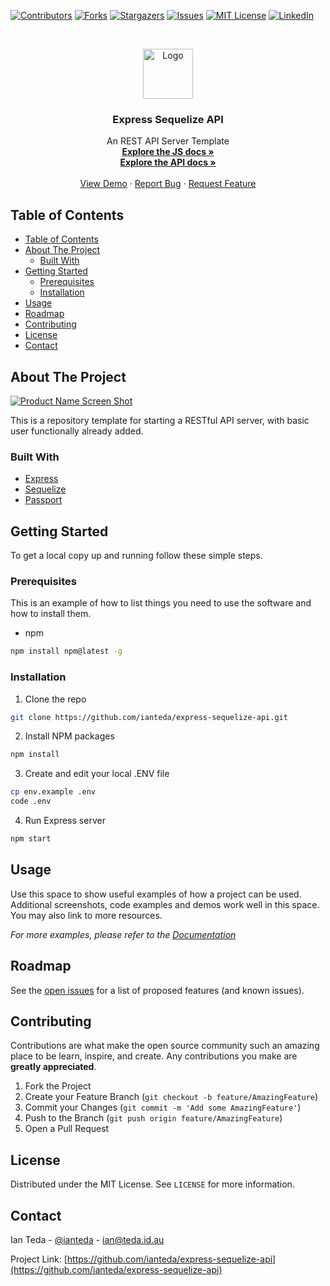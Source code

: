 <!-- PROJECT SHIELDS -->
<!--
*** I'm using markdown "reference style" links for readability.
*** Reference links are enclosed in brackets [ ] instead of parentheses ( ).
*** See the bottom of this document for the declaration of the reference variables
*** for contributors-url, forks-url, etc. This is an optional, concise syntax you may use.
*** https://www.markdownguide.org/basic-syntax/#reference-style-links
-->
[![Contributors][contributors-shield]][contributors-url]
[![Forks][forks-shield]][forks-url]
[![Stargazers][stars-shield]][stars-url]
[![Issues][issues-shield]][issues-url]
[![MIT License][license-shield]][license-url]
[![LinkedIn][linkedin-shield]][linkedin-url]



<!-- PROJECT LOGO -->
<br />
<p align="center">
  <a href="https://github.com/ianteda/express-sequelize-api">
    <img src="images/logo.png" alt="Logo" width="80" height="80">
  </a>

  <h3 align="center">Express Sequelize API</h3>

  <p align="center">
    An REST API Server Template
    <br />
    <a href="https://ianteda.github.io/express-sequelize-api/"><strong>Explore the JS docs »</strong></a>
    <br /> 
    <a href="https://ianteda.github.io/express-sequelize-api/api"><strong>Explore the API docs »</strong></a>
    <br />
    <br />
    <a href="https://github.com/ianteda/express-sequelize-api">View Demo</a>
    ·
    <a href="https://github.com/ianteda/express-sequelize-api/issues">Report Bug</a>
    ·
    <a href="https://github.com/ianteda/express-sequelize-api/issues">Request Feature</a>
  </p>
</p>



<!-- TABLE OF CONTENTS -->
## Table of Contents

- [Table of Contents](#table-of-contents)
- [About The Project](#about-the-project)
  - [Built With](#built-with)
- [Getting Started](#getting-started)
  - [Prerequisites](#prerequisites)
  - [Installation](#installation)
- [Usage](#usage)
- [Roadmap](#roadmap)
- [Contributing](#contributing)
- [License](#license)
- [Contact](#contact)



<!-- ABOUT THE PROJECT -->
## About The Project

[![Product Name Screen Shot][product-screenshot]](https://example.com)

This is a repository template for starting a RESTful API server, with basic user functionally already added. 

### Built With

* [Express](https://expressjs.com/)
* [Sequelize](https://sequelize.org/)
* [Passport](http://www.passportjs.org/)



<!-- GETTING STARTED -->
## Getting Started

To get a local copy up and running follow these simple steps.

### Prerequisites

This is an example of how to list things you need to use the software and how to install them.
* npm
```sh
npm install npm@latest -g
```

### Installation

1. Clone the repo
```sh
git clone https://github.com/ianteda/express-sequelize-api.git
```
2. Install NPM packages
```sh
npm install
```
3. Create and edit your local .ENV file
```sh
cp env.example .env
code .env
```
4. Run Express server
```sh
npm start
```

<!-- USAGE EXAMPLES -->
## Usage

Use this space to show useful examples of how a project can be used. Additional screenshots, code examples and demos work well in this space. You may also link to more resources.

_For more examples, please refer to the [Documentation](https://example.com)_



<!-- ROADMAP -->
## Roadmap

See the [open issues](https://github.com/ianteda/express-sequelize-api/issues) for a list of proposed features (and known issues).



<!-- CONTRIBUTING -->
## Contributing

Contributions are what make the open source community such an amazing place to be learn, inspire, and create. Any contributions you make are **greatly appreciated**.

1. Fork the Project
2. Create your Feature Branch (`git checkout -b feature/AmazingFeature`)
3. Commit your Changes (`git commit -m 'Add some AmazingFeature'`)
4. Push to the Branch (`git push origin feature/AmazingFeature`)
5. Open a Pull Request



<!-- LICENSE -->
## License

Distributed under the MIT License. See `LICENSE` for more information.



<!-- CONTACT -->
## Contact

Ian Teda - [@ianteda](https://twitter.com/ianteda) - ian@teda.id.au

Project Link: [https://github.com/ianteda/express-sequelize-api](https://github.com/ianteda/express-sequelize-api)



<!-- MARKDOWN LINKS & IMAGES -->
<!-- https://www.markdownguide.org/basic-syntax/#reference-style-links -->
[contributors-shield]: https://img.shields.io/github/contributors/ianteda/express-sequelize-api.svg?style=flat-square
[contributors-url]: https://github.com/ianteda/express-sequelize-api/graphs/contributors
[forks-shield]: https://img.shields.io/github/forks/ianteda/express-sequelize-api.svg?style=flat-square
[forks-url]: https://github.com/ianteda/express-sequelize-api/network/members
[stars-shield]: https://img.shields.io/github/stars/ianteda/express-sequelize-api.svg?style=flat-square
[stars-url]: https://github.com/ianteda/express-sequelize-api/stargazers
[issues-shield]: https://img.shields.io/github/issues/ianteda/express-sequelize-api.svg?style=flat-square
[issues-url]: https://github.com/ianteda/express-sequelize-api/issues
[license-shield]: https://img.shields.io/github/license/ianteda/express-sequelize-api.svg?style=flat-square
[license-url]: https://github.com/ianteda/express-sequelize-api/blob/master/LICENSE.txt
[linkedin-shield]: https://img.shields.io/badge/-LinkedIn-black.svg?style=flat-square&logo=linkedin&colorB=555
[linkedin-url]: https://linkedin.com/in/ianteda
[product-screenshot]: images/screenshot.png
